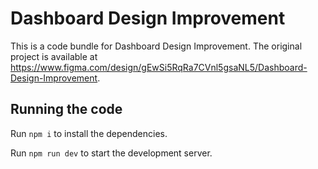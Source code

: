 
  # Dashboard Design Improvement

  This is a code bundle for Dashboard Design Improvement. The original project is available at https://www.figma.com/design/gEwSi5RqRa7CVnl5gsaNL5/Dashboard-Design-Improvement.

  ## Running the code

  Run `npm i` to install the dependencies.

  Run `npm run dev` to start the development server.
  